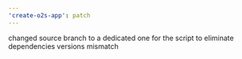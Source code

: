 ```yaml
---
'create-o2s-app': patch
---
```


changed source branch to a dedicated one for the script to eliminate dependencies versions mismatch
